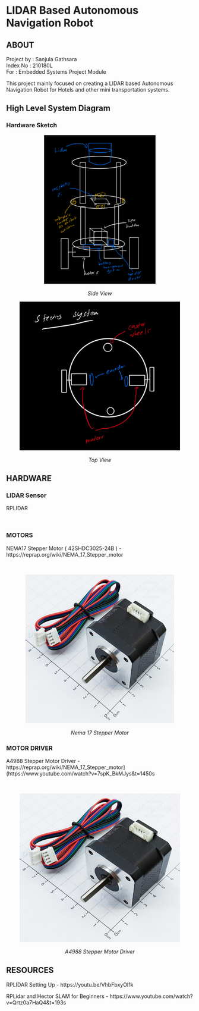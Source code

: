 # LIDAR Based Autonomous Navigation Robot

## ABOUT
Project by : Sanjula Gathsara
<br />
Index No : 210180L
<br />
For : Embedded Systems Project Module
<br />
<p>
This project mainly focused on creating a LIDAR based Autonomous Navigation Robot for Hotels and other mini transportation systems.
</p>

## High Level System Diagram

### Hardware Sketch
<p align="center">
<img width="300" height="400" src="https://github.com/sanjulagathsara/Autonomous-Navigation-Robot/blob/main/IMG/Hardware_Sketch_Side.jpg?raw=true" text="Side View">
  <p align="center">
    <em>Side View</em>
    </p> 
</p>
<p align="center">
<img width="432" height="400" src="https://github.com/sanjulagathsara/Autonomous-Navigation-Robot/blob/main/IMG/Hardware_Sketch_Top.jpg?raw=true" text="Top View">
  <p align="center">
    <em>Top View</em>
    </p> 
</p>  


## HARDWARE

### LIDAR Sensor
<p>RPLIDAR</p>
<br/>

### MOTORS
<p>NEMA17 Stepper Motor ( 42SHDC3025-24B ) - <h>https://reprap.org/wiki/NEMA_17_Stepper_motor</h></p>
<br/>
<p align="center">
<img width="400" height="400" src="https://github.com/sanjulagathsara/Autonomous-Navigation-Robot/blob/main/IMG/Stepper_Motor.jpeg?raw=true">
  <p align="center">
    <em>Nema 17 Stepper Motor</em>
    </p> 
</p>  

### MOTOR DRIVER
<p>A4988 Stepper Motor Driver - <h>https://reprap.org/wiki/NEMA_17_Stepper_motor](https://www.youtube.com/watch?v=7spK_BkMJys&t=1450s</h></p>
<br/>
<p align="center">
<img width="432" height="400" src="https://github.com/sanjulagathsara/Autonomous-Navigation-Robot/blob/main/IMG/Stepper_Motor.jpeg?raw=true">
  <p align="center">
    <em>A4988 Stepper Motor Driver</em>
    </p> 
</p> 



## RESOURCES

<p>RPLIDAR Setting Up - <h>https://youtu.be/VhbFbxyOI1k</h></p>
<p>RPLidar and Hector SLAM for Beginners - <h>https://www.youtube.com/watch?v=Qrtz0a7HaQ4&t=193s</h></p>
